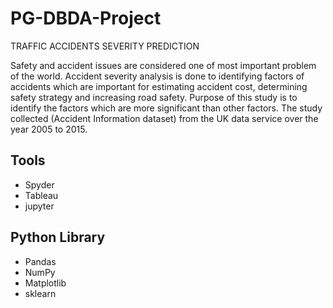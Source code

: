 # PG-DBDA-Project
TRAFFIC ACCIDENTS SEVERITY PREDICTION

Safety and accident issues are considered one of most important problem of the world. Accident severity analysis is done to identifying factors of accidents which are important for estimating accident cost, determining safety strategy and increasing road safety. Purpose of this study is to identify the factors which are more significant than other factors. The study collected (Accident Information dataset) from the UK data service over the year 2005 to 2015.

## Tools
  * Spyder
  * Tableau
  * jupyter

## Python Library
  * Pandas
  * NumPy
  * Matplotlib
  * sklearn

